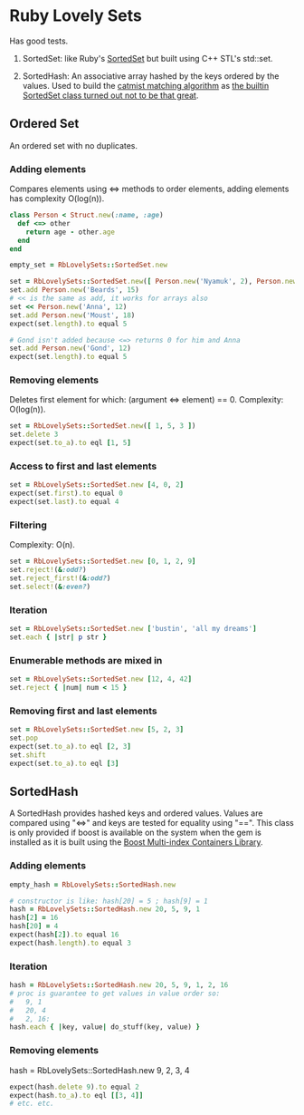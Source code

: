# Ruby Lovely Sets

Has good tests.

1. SortedSet: like Ruby's [SortedSet](http://ruby-doc.org/stdlib-1.9.3/libdoc/set/rdoc/SortedSet.html) but built using C++ STL's std::set.

2. SortedHash: An associative array hashed by the keys ordered by the values. Used to build the [catmist matching algorithm](http://catmist.com) as [the builtin SortedSet class turned out not to be that great](http://architecturalatrocities.com/post/23659800703/the-ruby-standard-library-is-a-disgracene).

## Ordered Set

An ordered set with no duplicates.

### Adding elements
Compares elements using <=> methods to order elements, adding elements has complexity O(log(n)).
```ruby
class Person < Struct.new(:name, :age)
  def <=> other
    return age - other.age
  end
end

empty_set = RbLovelySets::SortedSet.new

set = RbLovelySets::SortedSet.new([ Person.new('Nyamuk', 2), Person.new('Cold Rain', 9999) ])
set.add Person.new('Beards', 15)
# << is the same as add, it works for arrays also
set << Person.new('Anna', 12)
set.add Person.new('Moust', 18)
expect(set.length).to equal 5

# Gond isn't added because <=> returns 0 for him and Anna
set.add Person.new('Gond', 12)
expect(set.length).to equal 5
```

### Removing elements

Deletes first element for which: (argument <=> element) == 0. Complexity: O(log(n)).
```ruby
set = RbLovelySets::SortedSet.new([ 1, 5, 3 ])
set.delete 3
expect(set.to_a).to eql [1, 5]
```

### Access to first and last elements
```ruby
set = RbLovelySets::SortedSet.new [4, 0, 2]
expect(set.first).to equal 0
expect(set.last).to equal 4
```

### Filtering
Complexity: O(n).
```ruby
set = RbLovelySets::SortedSet.new [0, 1, 2, 9]
set.reject!(&:odd?)
set.reject_first!(&:odd?)
set.select!(&:even?)
```

### Iteration
```ruby
set = RbLovelySets::SortedSet.new ['bustin', 'all my dreams']
set.each { |str| p str }
```

### Enumerable methods are mixed in
```ruby
set = RbLovelySets::SortedSet.new [12, 4, 42]
set.reject { |num| num < 15 }
```

### Removing first and last elements
```ruby
set = RbLovelySets::SortedSet.new [5, 2, 3]
set.pop
expect(set.to_a).to eql [2, 3]
set.shift
expect(set.to_a).to eql [3]
```

## SortedHash
A SortedHash provides hashed keys and ordered values. Values are compared using "<=>" and keys are tested for equality using "==". This class is only provided if boost is available on the system when the gem is installed as it is built using the [Boost Multi-index Containers Library](http://www.boost.org/doc/libs/1_56_0/libs/multi_index/doc/index.html).

### Adding elements
```ruby
empty_hash = RbLovelySets::SortedHash.new

# constructor is like: hash[20] = 5 ; hash[9] = 1
hash = RbLovelySets::SortedHash.new 20, 5, 9, 1
hash[2] = 16
hash[20] = 4
expect(hash[2]).to equal 16
expect(hash.length).to equal 3
```

### Iteration
```ruby
hash = RbLovelySets::SortedHash.new 20, 5, 9, 1, 2, 16
# proc is guarantee to get values in value order so:
#   9, 1
#   20, 4
#   2, 16:
hash.each { |key, value| do_stuff(key, value) }
```

### Removing elements
hash = RbLovelySets::SortedHash.new 9, 2, 3, 4
```ruby
expect(hash.delete 9).to equal 2
expect(hash.to_a).to eql [[3, 4]]
# etc. etc.
```
